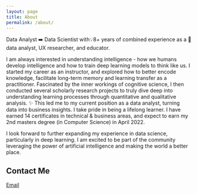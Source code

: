 ```yaml
---
layout: page
title: About
permalink: /about/
---
```

Data Analyst ➡️ Data Scientist with💡8+ years of combined experience as a 🌟data analyst, UX researcher, and educator. 

I am always interested in understanding intelligence - how we humans develop intelligence and how to train deep learning models to think like us. I started my career as an instructor, and explored how to better encode knowledge, facilitate long-term memory and learning transfer as a practitioner. Fascinated by the inner workings of cognitive science, I then conducted several scholarly research projects to truly dive deep into understanding learning processes through quantitative and qualitative analysis. ✨ This led me to my current position as a data analyst, turning data into business insights. I take pride in being a lifelong learner. I have earned 14 certificates in technical & business areas, and expect to earn my 2nd masters degree (in Computer Science) in April 2022. 

I look forward to further expanding my experience in data science, particularly in deep learning. I am excited to be part of the community leveraging the power of artificial intelligence and making the world a better place. 

## Contact Me

[Email](mailto:tanya.yt.tan@gmail.com)